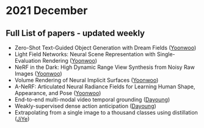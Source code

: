 # 2021 December
## Full List of papers - updated weekly

- Zero-Shot Text-Guided Object Generation with Dream Fields ([Yoonwoo](https://ballistic-scarecrow-96b.notion.site/Zero-Shot-Text-Guided-Object-Generation-with-Dream-Fields-605412ddca814273af76bca62088f625))
- Light Field Networks: Neural Scene Representation with Single-Evaluation Rendering ([Yoonwoo](https://www.notion.so/Light-Field-Networks-Neural-Scene-Representation-with-Single-Evaluation-Rendering-5c0124e1b71445418d2d1f73fa1e65af))
- NeRF in the Dark: High Dynamic Range View Synthesis from Noisy Raw Images ([Yoonwoo](https://ballistic-scarecrow-96b.notion.site/NeRF-in-the-Dark-High-Dynamic-Range-View-Synthesis-from-Noisy-Raw-Images-b9b2f33c7d304b9f97796d9cafc07970))
- Volume Rendering of Neural Implicit Surfaces ([Yoonwoo](https://www.notion.so/Volume-Rendering-of-Neural-Implicit-Surfaces-d82f3c5a99b94fcf84af057db2f61e77))
- A-NeRF: Articulated Neural Radiance Fields for Learning Human Shape, Appearance, and Pose ([Yoonwoo](https://www.notion.so/A-NeRF-Articulated-Neural-Radiance-Fields-for-Learning-Human-Shape-Appearance-and-Pose-b76a0232334a42758473186b91b41222))
- End-to-end multi-modal video temporal grounding ([Dayoung](https://encouraging-plow-56c.notion.site/End-to-end-multi-modal-video-temporal-grounding-f90b58b6b9f94c18beae290f78672bc8))
- Weakly-supervised dense action anticipation ([Dayoung](https://encouraging-plow-56c.notion.site/Weakly-supervised-dense-action-anticipation-cbf46ff8e58746c98167153749ff7c1d))
- Extrapolating from a single image to a thousand classes using distillation ([JiYe](https://www.notion.so/Extrapolating-from-a-single-image-to-a-thousand-classes-using-distillation-2b2ad5fc74d84aa8b755439af28e501e))
